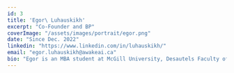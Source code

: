 ```yaml
---
id: 3
title: 'Egor\ Luhauskikh'
excerpt: "Co-Founder and BP"
coverImage: "/assets/images/portrait/egor.png"
date: "Since Dec. 2022"
linkedin: "https://www.linkedin.com/in/luhauskikh/"
email: "egor.luhauskikh@awakeai.ca"
bio: "Egor is an MBA student at McGill University, Desautels Faculty of Management specializing in Global Strategy and Leadership. He received Medical Degree from Belarusian State Medical University (Belarus) and master’s degree in Health Policy and Management from the University of Southern Maine (USA). He has extensive experience in the pharmaceutical sector (J&J, AstraZeneca, GSK) leading cross-functional teams and working on complex projects to accelerate patients’ access to innovative medicines."
---
```

